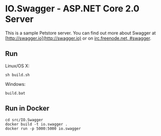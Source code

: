 # IO.Swagger - ASP.NET Core 2.0 Server

This is a sample Petstore server.  You can find  out more about Swagger at  [http://swagger.io](http://swagger.io) or on  [irc.freenode.net, #swagger](http://swagger.io/irc/). 

## Run

Linux/OS X:

```
sh build.sh
```

Windows:

```
build.bat
```

## Run in Docker

```
cd src/IO.Swagger
docker build -t io.swagger .
docker run -p 5000:5000 io.swagger
```
